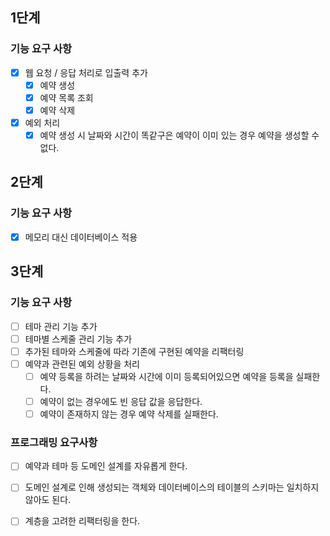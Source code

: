 ## 1단계
### 기능 요구 사항
- [x] 웹 요청 / 응답 처리로 입출력 추가
  - [x] 예약 생성
  - [x] 예약 목록 조회
  - [x] 예약 삭제
- [x] 예외 처리
  - [x] 예약 생성 시 날짜와 시간이 똑같구은 예약이 이미 있는 경우 예약을 생성할 수 없다.

## 2단계
### 기능 요구 사항
- [x] 메모리 대신 데이터베이스 적용

## 3단계
### 기능 요구 사항
- [ ] 테마 관리 기능 추가
- [ ] 테마별 스케줄 관리 기능 추가
- [ ] 추가된 테마와 스케줄에 따라 기존에 구현된 예약을 리팩터링
- [ ] 예약과 관련된 예외 상황을 처리
  - [ ] 예약 등록을 하려는 날짜와 시간에 이미 등록되어있으면 예약을 등록을 실패한다.
  - [ ] 예약이 없는 경우에도 빈 응답 값을 응답한다.
  - [ ] 예약이 존재하지 않는 경우 예약 삭제를 실패한다.
### 프로그래밍 요구사항
- [ ] 예약과 테마 등 도메인 설계를 자유롭게 한다.
- [ ] 도메인 설계로 인해 생성되는 객체와 데이터베이스의 테이블의 스키마는 일치하지 않아도 된다.
- [ ] 계층을 고려한 리팩터링을 한다.

